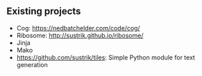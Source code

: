 ## Existing projects

- Cog: https://nedbatchelder.com/code/cog/
- Ribosome: http://sustrik.github.io/ribosome/
- Jinja
- Mako
- <https://github.com/sustrik/tiles>: Simple Python module for text generation
